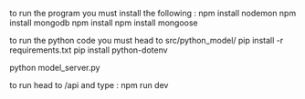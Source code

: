 to run the program you must install the following :
npm install nodemon
npm install mongodb
npm install
npm install mongoose

to run the python code you must head to src/python_model/
pip install -r requirements.txt
pip install python-dotenv

python model_server.py

to run head to /api and type : npm run dev
